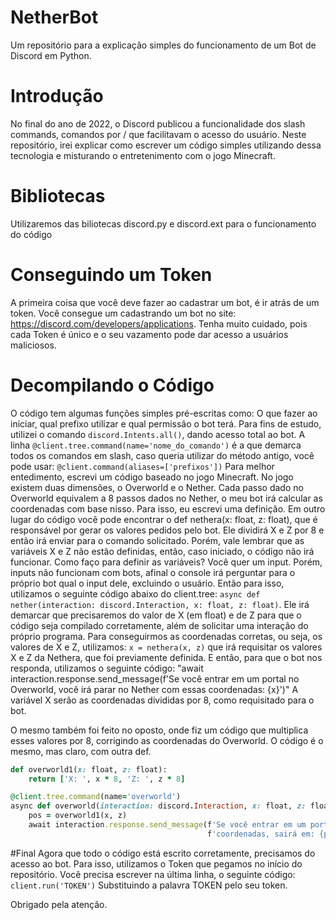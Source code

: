 # NetherBot
Um repositório para a explicação simples do funcionamento de um Bot de Discord em Python.

# Introdução
 No final do ano de 2022, o Discord publicou a funcionalidade dos slash commands, comandos por / que facilitavam o acesso do usuário. Neste repositório, irei explicar como escrever um código simples utilizando dessa tecnologia e misturando o entretenimento com o jogo Minecraft.
 
# Bibliotecas
Utilizaremos das biliotecas discord.py e discord.ext para o funcionamento do código
 
# Conseguindo um Token
A primeira coisa que você deve fazer ao cadastrar um bot, é ir atrás de um token. Você consegue um cadastrando um bot no site: https://discord.com/developers/applications. Tenha muito cuidado, pois cada Token é único e o seu vazamento pode dar acesso a usuários maliciosos.

# Decompilando o Código
O código tem algumas funções simples pré-escritas como: O que fazer ao iniciar, qual prefixo utilizar e qual permissão o bot terá. Para fins de estudo, utilizei o comando ```discord.Intents.all()```, dando acesso total ao bot. 
A linha ```@client.tree.command(name='nome_do_comando')``` é a que demarca todos os comandos em slash, caso queria utilizar do método antigo, você pode usar: ```@client.command(aliases=['prefixos'])```
Para melhor entedimento, escrevi um código baseado no jogo Minecraft. No jogo existem duas dimensões, o Overworld e o Nether. Cada passo dado no Overworld equivalem a 8 passos dados no Nether, o meu bot irá calcular as coordenadas com base nisso. 
Para isso, eu escrevi uma definição. Em outro lugar do código você pode encontrar o def nethera(x: float, z: float), que é responsável por gerar os valores pedidos pelo bot. Ele dividirá X e Z por 8 e então irá enviar para o comando solicitado. Porém, vale lembrar que as variáveis X e Z não estão definidas, então, caso iniciado, o código não irá funcionar.
Como faço para definir as variáveis?
Você quer um input. Porém, inputs não funcionam com bots, afinal o console irá perguntar para o próprio bot qual o input dele, excluindo o usuário. Então para isso, utilizamos o seguinte código abaixo do client.tree: ```async def nether(interaction: discord.Interaction, x: float, z: float)```. Ele irá demarcar que precisaremos do valor de X (em float) e de Z para que o código seja compilado corretamente, além de solicitar uma interação do próprio programa. Para conseguirmos as coordenadas corretas, ou seja, os valores de X e Z, utilizamos: ```x = nethera(x, z)``` que irá requisitar os valores X e Z da Nethera, que foi previamente definida. E então, para que o bot nos responda, utilizamos o seguinte código: "await interaction.response.send_message(f'Se você entrar em um portal no Overworld, você irá parar no Nether com essas coordenadas: {x}')" A variável X serão as coordenadas divididas por 8, como requisitado para o bot.

O mesmo também foi feito no oposto, onde fiz um código que multiplica esses valores por 8, corrigindo as coordenadas do Overworld. O código é o mesmo, mas claro, com outra def. 
```ruby
def overworld1(x: float, z: float):
    return ['X: ', x * 8, 'Z: ', z * 8]
```
```ruby
@client.tree.command(name='overworld')
async def overworld(interaction: discord.Interaction, x: float, z: float):
    pos = overworld1(x, z)
    await interaction.response.send_message(f'Se você entrar em um portal do Nether nessas '
                                            f'coordenadas, sairá em: {pos}')
```                                            
#Final
Agora que todo o código está escrito corretamente, precisamos do acesso ao bot. Para isso, utilizamos o Token que pegamos no início do repositório. Você precisa escrever na última linha, o seguinte código: ```client.run('TOKEN')``` Substituindo a palavra TOKEN pelo seu token.

Obrigado pela atenção.
